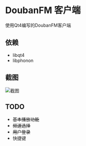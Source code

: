 # DoubanFM 客户端
使用Qt4编写的DoubanFM客户端

## 依赖
* libqt4
* libphonon

## 截图

![截图](https://raw.github.com/zonyitoo/doubanfm-qt/master/screenshot.png)

## TODO
* <del>基本播放功能</del>
* <del>频道选择</del>
* <del>用户登录</del>
* 快捷键
